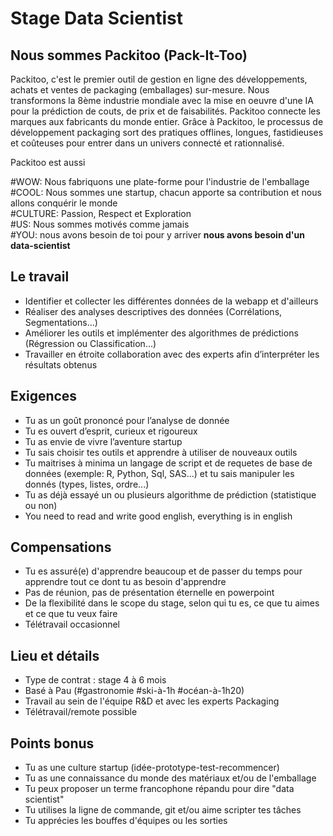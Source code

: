 # Stage Data Scientist

## Nous sommes Packitoo (Pack-It-Too)

Packitoo, c'est le premier outil de gestion en ligne des développements, achats et ventes de packaging (emballages) sur-mesure.
Nous transformons la 8ème industrie mondiale avec la mise en oeuvre d'une IA pour la prédiction de couts, de prix et de faisabilités.
Packitoo connecte les marques aux fabricants du monde entier. Grâce à Packitoo, le processus de développement packaging sort des pratiques offlines, longues, fastidieuses et coûteuses pour entrer dans un univers connecté et rationnalisé.

Packitoo est aussi

#WOW: Nous fabriquons une plate-forme pour l'industrie de l'emballage <br/>
#COOL: Nous sommes une startup, chacun apporte sa contribution et nous allons conquérir le monde <br/>
#CULTURE: Passion, Respect et Exploration <br/>
#US: Nous sommes motivés comme jamais <br/>
#YOU: nous avons besoin de toi pour y arriver **nous avons besoin d'un data-scientist** <br/>

## Le travail

* Identifier et collecter les différentes données de la webapp et d'ailleurs
* Réaliser des analyses descriptives des données (Corrélations, Segmentations...)
* Améliorer les outils et implémenter des algorithmes de prédictions (Régression ou Classification...)
* Travailler en étroite collaboration avec des experts afin d’interpréter les résultats obtenus

## Exigences

* Tu as un goût prononcé pour l’analyse de donnée
* Tu es ouvert d’esprit, curieux et rigoureux
* Tu as envie de vivre l’aventure startup
* Tu sais choisir tes outils et apprendre à utiliser de nouveaux outils
* Tu maitrises à minima un langage de script et de requetes de base de données (exemple: R, Python, Sql, SAS...) et tu sais manipuler les donnés (types, listes, ordre...)
* Tu as déjà essayé un ou plusieurs algorithme de prédiction (statistique ou non)
* You need to read and write good english, everything is in english

## Compensations

* Tu es assuré(e) d'apprendre beaucoup et de passer du temps pour apprendre tout ce dont tu as besoin d'apprendre
* Pas de réunion, pas de présentation éternelle en powerpoint
* De la flexibilité dans le scope du stage, selon qui tu es, ce que tu aimes et ce que tu veux faire
* Télétravail occasionnel

## Lieu et détails

* Type de contrat : stage 4 à 6 mois
* Basé à Pau (#gastronomie #ski-à-1h #océan-à-1h20)
* Travail au sein de l'équipe R&D et avec les experts Packaging
* Télétravail/remote possible

## Points bonus

* Tu as une culture startup (idée-prototype-test-recommencer)
* Tu as une connaissance du monde des matériaux et/ou de l'emballage
* Tu peux proposer un terme francophone répandu pour dire "data scientist"
* Tu utilises la ligne de commande, git et/ou aime scripter tes tâches
* Tu apprécies les bouffes d'équipes ou les sorties


